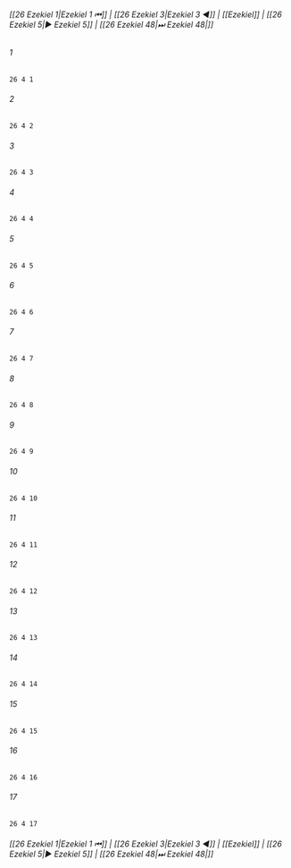 
###### [[26 Ezekiel 1|Ezekiel 1 ⏮]] | [[26 Ezekiel 3|Ezekiel 3 ◀]] | [[Ezekiel]] | [[26 Ezekiel 5|▶ Ezekiel 5]] | [[26 Ezekiel 48|⏭ Ezekiel 48|]]

###### 1
``` verse
26 4 1 
```
###### 2
``` verse
26 4 2 
```
###### 3
``` verse
26 4 3 
```
###### 4
``` verse
26 4 4 
```
###### 5
``` verse
26 4 5 
```
###### 6
``` verse
26 4 6 
```
###### 7
``` verse
26 4 7 
```
###### 8
``` verse
26 4 8 
```
###### 9
``` verse
26 4 9 
```
###### 10
``` verse
26 4 10 
```
###### 11
``` verse
26 4 11 
```
###### 12
``` verse
26 4 12 
```
###### 13
``` verse
26 4 13 
```
###### 14
``` verse
26 4 14 
```
###### 15
``` verse
26 4 15 
```
###### 16
``` verse
26 4 16 
```
###### 17
``` verse
26 4 17 
```

###### [[26 Ezekiel 1|Ezekiel 1 ⏮]] | [[26 Ezekiel 3|Ezekiel 3 ◀]] | [[Ezekiel]] | [[26 Ezekiel 5|▶ Ezekiel 5]] | [[26 Ezekiel 48|⏭ Ezekiel 48|]]

